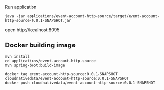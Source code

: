 
Run application

```shell
java -jar applications/event-account-http-source/target/event-account-http-source-0.0.1-SNAPSHOT.jar
```

open http://localhost:8095

## Docker building image

```shell
mvn install
cd applications/event-account-http-source
mvn spring-boot:build-image
```

```shell
docker tag event-account-http-source:0.0.1-SNAPSHOT cloudnativedata/event-account-http-source:0.0.1-SNAPSHOT
docker push cloudnativedata/event-account-http-source:0.0.1-SNAPSHOT
```
